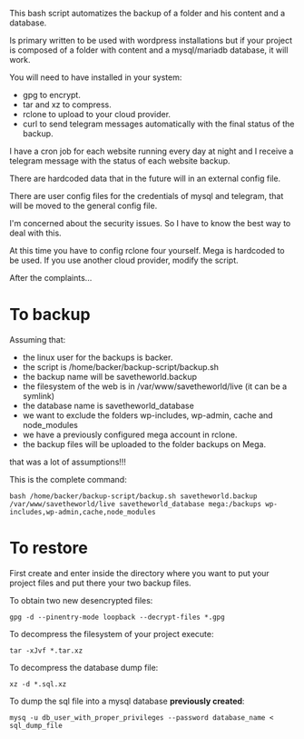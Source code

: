 This bash script automatizes the backup of a folder and his content and a database.

Is primary written to be used with wordpress installations but if your project is composed of a folder with content and a mysql/mariadb database, it will work.

You will need to have installed in your system:
- gpg to encrypt.
- tar and xz to compress.
- rclone to upload to your cloud provider.
- curl to send telegram messages automatically with the final status of the backup.

I have a cron job for each website running every day at night and I receive a telegram message with the status of each website backup.

There are hardcoded data that in the future will in an external config file.

There are user config files for the credentials of mysql and telegram, that will be moved to the general config file.

I'm concerned about the security issues. So I have to know the best way to deal with this.

At this time you have to config rclone four yourself. Mega is hardcoded to be used. If you use another cloud provider, modify the script. 

After the complaints...


# To backup

Assuming that:
- the linux user for the backups is backer.
- the script is /home/backer/backup-script/backup.sh
- the backup name will be savetheworld.backup
- the filesystem of the web is in /var/www/savetheworld/live (it can be a symlink)
- the database name is savetheworld_database
- we want to exclude the folders wp-includes, wp-admin, cache and node_modules
- we have a previously configured mega account in rclone.
- the backup files will be uploaded to the folder backups on Mega.

that was a lot of assumptions!!!

This is the complete command:
```
bash /home/backer/backup-script/backup.sh savetheworld.backup /var/www/savetheworld/live savetheworld_database mega:/backups wp-includes,wp-admin,cache,node_modules
```


# To restore

First create and enter inside the directory where you want to put your project files and put there your two backup files.

To obtain two new desencrypted files:
```
gpg -d --pinentry-mode loopback --decrypt-files *.gpg
```

To decompress the filesystem of your project execute:
```
tar -xJvf *.tar.xz
```

To decompress the database dump file:
```
xz -d *.sql.xz
```

To dump the sql file into a mysql database **previously created**:
```
mysq -u db_user_with_proper_privileges --password database_name < sql_dump_file
```

